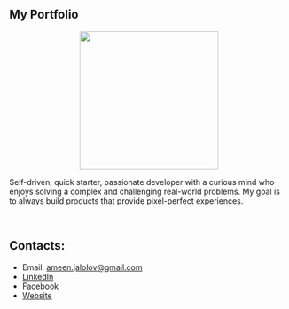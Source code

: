  ## My Portfolio 

<p align="center">
<img src="https://avatars.githubusercontent.com/u/24706805?v=4" alt="" width="250px" width="250px"/>
</p>

Self-driven, quick starter, passionate developer with a curious mind who enjoys solving a complex and challenging real-world problems. My goal is to always build products that provide pixel-perfect experiences.

<br />

## Contacts:
- Email: ameen.jalolov@gmail.com
- [LinkedIn](https://www.linkedin.com/in/muhammad-amin-jalolov-60b83a187/)
- [Facebook](https://www.facebook.com/muhammadamin.jalolov/)
- [Website](https://www.aminjalolov.com/)